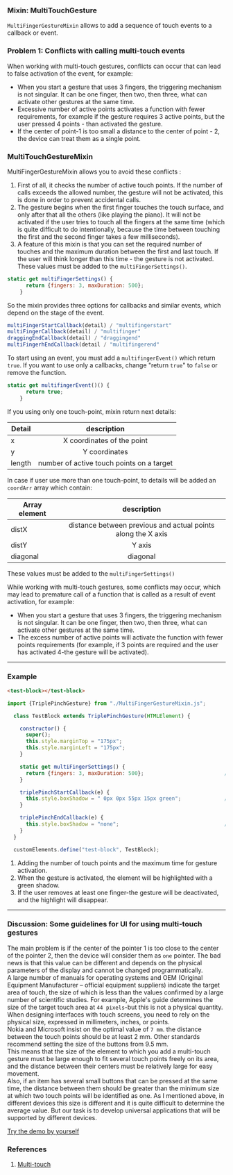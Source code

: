 ### Mixin: MultiTouchGesture
`MultiFingerGestureMixin` allows to add a sequence of touch events to a callback or event. 
### Problem 1: Conflicts with calling multi-touch events
When working with multi-touch gestures, conflicts can occur that can lead to false activation of the event, for example:
* When you start a gesture that uses 3 fingers, the triggering mechanism is not singular. It can be one finger, then two, then three, 
what can activate other gestures at the same time.
* Excessive number of active points activates a function with fewer requirements, for example if the gesture requires 3 active points, but the user pressed 4 points - than activated the gesture.
* If the center of point-1 is too small a distance to the center of point - 2, the device can treat them as a single point. 
### MultiTouchGestureMixin
MultiFingerGestureMixin allows you to avoid these conflicts :
1. First of all, it checks the number of active touch points. If the number of calls exceeds the allowed number, the gesture will not be activated, this is done in order to prevent accidental calls.
2. The gesture begins when the first finger touches the touch surface, and only after that all the others (like playing the piano). It will not be activated if the user tries to touch all the fingers at the same time (which is quite difficult to do intentionally, because the time between touching the first and the second finger takes a few milliseconds).
3. A feature of this mixin is that you can set the required number of touches and the maximum duration between the first and last touch. If the user will think longer than this time - the gesture is not activated. These values must be added to the `multiFingerSettings()`.

```javascript
static get multiFingerSettings() {
      return {fingers: 3, maxDuration: 500};
    }
```

So the mixin provides three options for callbacks and similar events, which depend on the stage of the event.

```javascript
multiFingerStartCallback(detail) / "multifingerstart"
multiFingerCallback(detail) / "multifinger"
draggingEndCallback(detail) / "draggingend"
multiFingerhEndCallback(detail / "multifingerend"
```
To start using an event, you must add a `multifingerEvent()` which return `true`. If you want to use only a callbacks, change "return `true`" to `false` or remove the function.

```javascript
static get multifingerEvent()() {
      return true;
    }
```

If you using only one touch-point, mixin return next details:

| Detail        | description        | 
| ------------- |:------------------:|
| x             | X coordinates of the point  | 
| y             | Y coordinates    | 
| length         | number of active touch points on a target | 

In case if user use more than one touch-point, to details will be added an `coordArr` array which contain:

| Array element | description        | 
| ------------- |:------------------:|
| distX         | distance between previous and actual points along the X axis    | 
| distY         | Y axis |   
| diagonal      | diagonal|   


These values must be added to the `multiFingerSettings()`

While working with multi-touch gestures, some conflicts may occur, which may lead to premature call 
of a function that is called as a result of event activation, for example:
* When you start a gesture that uses 3 fingers, the triggering mechanism is not singular. It can be one finger, then two, then three, 
what can activate other gestures at the same time.
* The excess number of active points will activate the function with fewer points requirements
(for example, if 3 points are required and the user has activated 4-the gesture will be activated).
***
### Example
```html
<test-block></test-block>
```

```javascript
import {TriplePinchGesture} from "./MultiFingerGestureMixin.js";

  class TestBlock extends TriplePinchGesture(HTMLElement) {

    constructor() {
      super();
      this.style.marginTop = "175px";
      this.style.marginLeft = "175px";
    }

    static get multiFingerSettings() {
      return {fingers: 3, maxDuration: 500};                          //[1]
    }

    triplePinchStartCallback(e) {
      this.style.boxShadow = " 0px 0px 55px 15px green";              //[2]
    }

    triplePinchEndCallback(e) {
      this.style.boxShadow = "none";                                  //[3]
    }
  }

  customElements.define("test-block", TestBlock);
```
1. Adding the number of touch points and the maximum time for gesture activation.
2. When the gesture is activated, the element will be highlighted with a green shadow.
3. If the user removes at least one finger-the gesture will be deactivated, and the highlight will disappear.
***
### Discussion: Some guidelines for UI for using multi-touch gestures
The main problem is if the center of the pointer 1 is too close to the center of the pointer 2, then the device will consider them as `one` pointer. The bad news is that this value can be different and depends on the physical parameters of the display and cannot be changed programmatically.<br>
   A large number of manuals for operating systems and OEM (Original Equipment Manufacturer – official equipment suppliers) indicate the target area of touch, the size of which is less than the values confirmed by a large number of scientific studies. For example, Apple's guide determines the size of the target touch area at `44 pixels`-but this is not a physical quantity. When designing interfaces with touch screens, you need to rely on the physical size, expressed in millimeters, inches, or points.<br>
 Nokia and Microsoft insist on the optimal value of `7 mm`. the distance between the touch points should be at least 2 mm. Other standards recommend setting the size of the buttons from 9.5 mm.<br>
      This means that the size of the element to which you add a multi-touch gesture must be large enough to fit several touch points freely on its area, and the distance between their centers must be relatively large for easy movement.<br>
      Also, if an item has several small buttons that can be pressed at the same time, the distance between them should be greater than the minimum size at which two touch points will be identified as one. As I mentioned above, in different devices this size is different and it is quite difficult to determine the average value. But our task is to develop universal applications that will be supported by different devices.

[Try the demo by yourself](https://rawgit.com/Halochkin/Components/master/Gestures/MultiFingerGestureMixin/test/index.html)


### References
1. [Multi-touch](https://en.wikipedia.org/wiki/Multi-touch)


